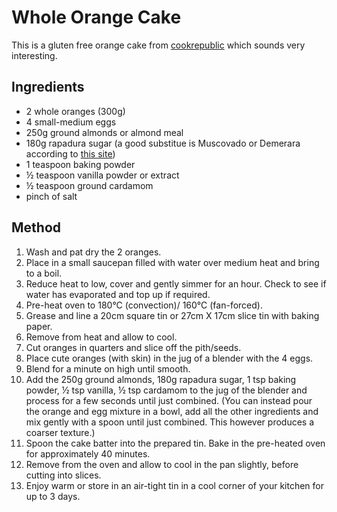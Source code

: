 
# Whole Orange Cake # 

This is a gluten free orange cake from [cookrepublic](https://www.cookrepublic.com/gluten-free-whole-orange-cake/) which sounds very interesting.

## Ingredients ## 

- 2 whole oranges (300g)
- 4 small-medium eggs
- 250g ground almonds or almond meal
- 180g rapadura sugar (a good substitue is Muscovado or Demerara according to [this site](https://www.spiceography.com/rapadura-substitute/))
- 1 teaspoon baking powder
- ½ teaspoon vanilla powder or extract
- ½ teaspoon ground cardamom
- pinch of salt

## Method ## 

1. Wash and pat dry the 2 oranges.
2. Place in a small saucepan filled with water over medium heat and bring to a boil.
3. Reduce heat to low, cover and gently simmer for an hour. Check to see if water has evaporated and top up if required.
4. Pre-heat oven to 180°C (convection)/ 160°C (fan-forced).
10. Grease and line a 20cm square tin or 27cm X 17cm slice tin with baking paper.
5. Remove from heat and allow to cool.
6. Cut oranges in quarters and slice off the pith/seeds.
7. Place cute oranges (with skin) in the jug of a blender with the 4 eggs.
8. Blend for a minute on high until smooth.
9. Add the 250g ground almonds, 180g rapadura sugar, 1 tsp baking powder, ½ tsp vanilla, ½ tsp cardamom to the jug of the blender and process for a few seconds until just combined. (You can instead pour the orange and egg mixture in a bowl, add all the other ingredients and mix gently with a spoon until just combined. This however produces a coarser texture.)
10. Spoon the cake batter into the prepared tin. Bake in the pre-heated oven for approximately 40 minutes.
11. Remove from the oven and allow to cool in the pan slightly, before cutting into slices.
12. Enjoy warm or store in an air-tight tin in a cool corner of your kitchen for up to 3 days.

